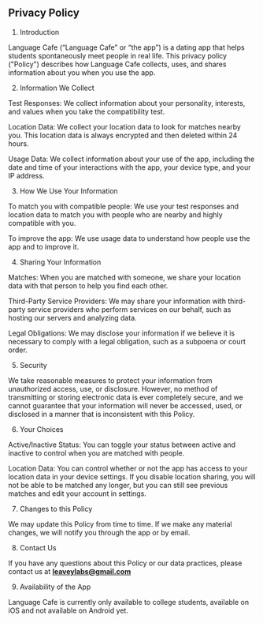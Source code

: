 ## Privacy Policy

1. Introduction

Language Cafe (“Language Cafe” or “the app”) is a dating app that helps students spontaneously meet people in real life. This privacy policy ("Policy") describes how Language Cafe collects, uses, and shares information about you when you use the app.

2. Information We Collect

Test Responses: We collect information about your personality, interests, and values when you take the compatibility test.

Location Data: We collect your location data to look for matches nearby you. This location data is always encrypted and then deleted within 24 hours.

Usage Data: We collect information about your use of the app, including the date and time of your interactions with the app, your device type, and your IP address.

3. How We Use Your Information

To match you with compatible people: We use your test responses and location data to match you with people who are nearby and highly compatible with you.

To improve the app: We use usage data to understand how people use the app and to improve it.

4. Sharing Your Information

Matches: When you are matched with someone, we share your location data with that person to help you find each other.

Third-Party Service Providers: We may share your information with third-party service providers who perform services on our behalf, such as hosting our servers and analyzing data.

Legal Obligations: We may disclose your information if we believe it is necessary to comply with a legal obligation, such as a subpoena or court order.

5. Security

We take reasonable measures to protect your information from unauthorized access, use, or disclosure. However, no method of transmitting or storing electronic data is ever completely secure, and we cannot guarantee that your information will never be accessed, used, or disclosed in a manner that is inconsistent with this Policy.

6. Your Choices

Active/Inactive Status: You can toggle your status between active and inactive to control when you are matched with people.

Location Data: You can control whether or not the app has access to your location data in your device settings. If you disable location sharing, you will not be able to be matched any longer, but you can still see previous matches and edit your account in settings.

7. Changes to this Policy

We may update this Policy from time to time. If we make any material changes, we will notify you through the app or by email.

8. Contact Us

If you have any questions about this Policy or our data practices, please contact us at **[leaveylabs@gmail.com](mailto:leaveylabs@gmail.com)**

9. Availability of the App

Language Cafe is currently only available to college students, available on iOS and not available on Android yet.